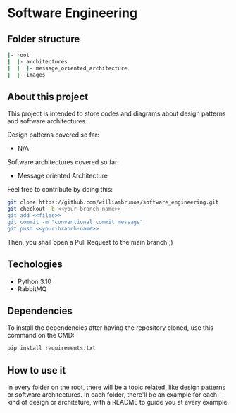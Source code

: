 # Software Engineering

## Folder structure

```BASH
|- root
|  |- architectures
|  |  |- message_oriented_architecture
|  |- images

```
## About this project

This project is intended to store codes and diagrams about design patterns and software architectures.

Design patterns covered so far:

- N/A

Software architectures covered so far:

- Message oriented Architecture

Feel free to contribute by doing this:

```BASH
git clone https://github.com/williambrunos/software_engineering.git
git checkout -b <<your-branch-name>>
git add <<files>>
git commit -m "conventional commit message"
git push <<your-branch-name>>
```

Then, you shall open a Pull Request to the main branch ;)

## Techologies

- Python 3.10
- RabbitMQ

## Dependencies

To install the dependencies after having the repository cloned, use this command on the CMD:

```BASH
pip install requirements.txt
```

## How to use it

In every folder on the root, there will be a topic related, like design patterns or software architectures. In each folder, there'll be an example for each kind of design or architeture, with a README to guide you at every example.